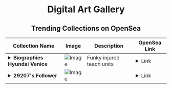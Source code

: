 <div align="center">

# Digital Art Gallery

## Trending Collections on OpenSea

| Collection Name                       | Image                                                                                     | Description                       | OpenSea Link                                                                                          |
|---------------------------------------|-------------------------------------------------------------------------------------------|-----------------------------------|--------------------------------------------------------------------------------------------------------|
| **<details><summary>Biographies Hyundai Venice</summary></details>** | ![Image](https://i.seadn.io/s/raw/files/af0857c1917c5cb364a3e6ea14ddcfaa.jpg?w=500&auto=format?w=200&auto=format) | Funky injured teach units | <details><summary>Link</summary>[Biographies Hyundai Venice](https://opensea.io/collection/biographies-hyundai-venice)</details> |
| **<details><summary>29207's Follower</summary></details>** | ![Image](https://i.seadn.io/s/raw/files/19f9f090920392cc3650cbdf4361755b.png?w=500&auto=format?w=200&auto=format) |  | <details><summary>Link</summary>[29207's Follower](https://opensea.io/collection/29207-s-follower)</details> |

</div>
